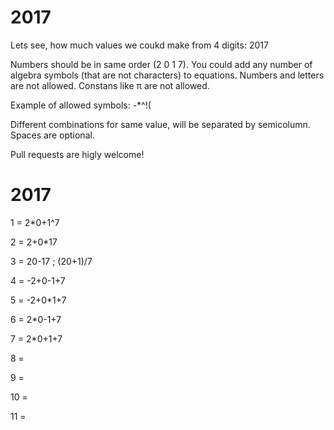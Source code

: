 # 2017

Lets see, how much values we coukd make from 4 digits: 2017

Numbers should be in same order (2 0 1 7). You could add any number of algebra symbols (that are not characters) to equations. Numbers and letters are not allowed. Constans like π are not allowed.

Example of allowed symbols: -*^!(

Different combinations for same value, will be separated by semicolumn. Spaces are optional.

Pull requests are higly welcome! 

# 2017

1 = 2*0+1^7

2 = 2+0*17

3 = 20-17 ; (20+1)/7

4 = -2+0-1+7

5 = -2+0*1+7

6 = 2*0-1+7

7 = 2*0+1+7

8 = 

9 = 

10 = 

11 = 
